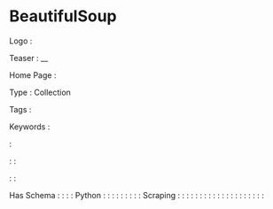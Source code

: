 # BeautifulSoup

Logo
: ![]()

Teaser
: __

Home Page
: 

Type
: Collection

Tags
: 

Keywords
: 

: 


: 
: 

: 
: 

Has Schema
: 
: 
: 
: Python
: 
: 
: 
: 
: 
: 
: 
: 
: Scraping
: 
: 
: 
: 
: 
: 
: 
: 
: 
: 
: 
: 
: 
: 
: 
: 
: 
: 
: 
: 
